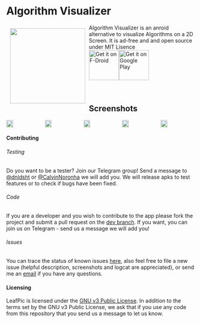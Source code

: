 
 

# Algorithm Visualizer
<img src="https://lh3.googleusercontent.com/pEPOv7cvlBoxoK5djouVp2q1MNh_WL89_DLvFoGsWjdaqumUW49hS442qUkUtM4OuVNr=s180-rw" align="left" width="200" hspace="10" vspace="10">
Algorithm Visualizer is an anroid alternative to visualize Algorithms on a 2D Screen. It is ad-free and and open source under MIT Lisence<br/>

<div style="display:flex;" >
<a href="https://play.google.com/store/apps/details?id=project.teamvoyager.visualizer">
    <img src="https://github.com/anandshivam44/Algorithm-Visualizer/blob/master/app/release/QR%20Code.png"
         alt="Get it on F-Droid" height="80">
</a>
<a href="https://play.google.com/store/apps/details?id=org.horaapps.leafpic">
    <img alt="Get it on Google Play"
        height="80"
        src="https://play.google.com/store/apps/details?id=project.teamvoyager.visualizer" />
</a>
</div>
</br></br>

## Screenshots
<div style="display:flex;" >
<img  src="screenshots/1.png" width="19%" >
<img style="margin-left:10px;" src="screenshots/2.png" width="19%" >
<img style="margin-left:10px;" src="screenshots/3.png" width="19%" >
<img style="margin-left:10px;" src="screenshots/4.png" width="19%" >
<img style="margin-left:10px;" src="screenshots/5.png" width="19%" >

</div>

#### Contributing

###### Testing
Do you want to be a tester? Join our Telegram group! Send a message to [@dnldsht](https://t.me/dnldsht) or [@CalvinNoronha](https://t.me/CalvinNoronha) we will add you.
We will release apks to test features or to check if bugs have been fixed.

###### Code 
If you are a developer and you wish to contribute to the app please fork the project
and submit a pull request on the [dev branch](https://gitlab.com/HoraApps/LeafPic/tree/dev).
If you want, you can join us on Telegram - send us a message we will add you!

###### Issues
You can trace the status of known issues [here](https://gitlab.com/HoraApps/LeafPic/issues),
also feel free to file a new issue (helpful description, screenshots and logcat are appreciated), or send me an [email](mailto:dnld.sht@gmail.com) if you have any questions.



#### Licensing
LeafPic is licensed under the [GNU v3 Public License](https://gitlab.com/HoraApps/LeafPic/blob/dev/LICENSE).
In addition to the terms set by the GNU v3 Public License, we ask that if you use any code from this repository that you send us a message to let us know.
